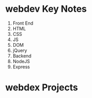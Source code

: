 # webdev Key Notes
1. Front End
2. HTML
3. CSS
4. JS
5. DOM
6. jQuery
7. Backend
8. NodeJS
9. Express

# webdex Projects
